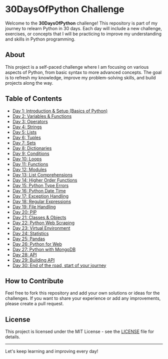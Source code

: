 # 30DaysOfPython Challenge

Welcome to the **30DaysOfPython** challenge! This repository is part of my journey to relearn Python in 30 days. Each day will include a new challenge, exercises, or concepts that I will be practicing to improve my understanding and skills in Python programming.

## About

This project is a self-paced challenge where I am focusing on various aspects of Python, from basic syntax to more advanced concepts. The goal is to refresh my knowledge, improve my problem-solving skills, and build projects along the way.

## Table of Contents

- [Day 1: Introduction & Setup (Basics of Python)](./Day_1/day1_basics.md)
- [Day 2: Variables & Functions](./README.md)
- [Day 3: Operators](./README.md)
- [Day 4: Strings](./README.md)
- [Day 5: Lists](./README.md)
- [Day 6: Tuples](./README.md)
- [Day 7: Sets](./README.md)
- [Day 8: Dictionaries](./README.md)
- [Day 9: Conditions](./README.md)
- [Day 10: Loops](./README.md)
- [Day 11: Functions](./README.md)
- [Day 12: Modules](./README.md)
- [Day 13: List Comprehensions](./README.md)
- [Day 14: Higher Order Functions](./README.md)
- [Day 15: Python Type Errors](./README.md)
- [Day 16: Python Date Time](./README.md)
- [Day 17: Exception Handling](./README.md)
- [Day 18: Regular Expressions](./README.md)
- [Day 19: File Handling](./README.md)
- [Day 20: PIP](./README.md)
- [Day 21: Classes & Objects](./README.md)
- [Day 22: Python Web Scraping](./README.md)
- [Day 23: Virtual Environment](./README.md)
- [Day 24: Statistics](./README.md)
- [Day 25: Pandas](./README.md)
- [Day 26: Python for Web](./README.md)
- [Day 27: Python with MongoDB](./README.md)
- [Day 28: API](./README.md)
- [Day 29: Building API](./README.md)
- [Day 30: End of the road, start of your journey](./README.md)

## How to Contribute

Feel free to fork this repository and add your own solutions or ideas for the challenges. If you want to share your experience or add any improvements, please create a pull request.

## License

This project is licensed under the MIT License - see the [LICENSE](./LICENSE) file for details.

---

Let's keep learning and improving every day!
